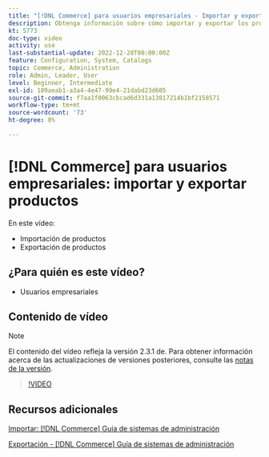 ```yaml
---
title: "[!DNL Commerce] para usuarios empresariales - Importar y exportar productos"
description: Obtenga información sobre cómo importar y exportar los productos del catálogo.
kt: 5773
doc-type: video
activity: use
last-substantial-update: 2022-12-28T00:00:00Z
feature: Configuration, System, Catalogs
topic: Commerce, Administration
role: Admin, Leader, User
level: Beginner, Intermediate
exl-id: 109aeab1-a3a4-4e47-99e4-21dabd23d605
source-git-commit: f7aa1f0063cbcad6d331a13817214b1bf2158571
workflow-type: tm+mt
source-wordcount: '73'
ht-degree: 0%

---
```


# [!DNL Commerce] para usuarios empresariales: importar y exportar productos

En este vídeo:

- Importación de productos
- Exportación de productos

## ¿Para quién es este vídeo?

- Usuarios empresariales

## Contenido de vídeo

>[!NOTE]
>
>El contenido del vídeo refleja la versión 2.3.1 de. Para obtener información acerca de las actualizaciones de versiones posteriores, consulte las [notas de la versión](https://experienceleague.adobe.com/docs/commerce-operations/release/notes/overview.html?lang=es).

>[!VIDEO](https://video.tv.adobe.com/v/35958?quality=12&learn=on)

## Recursos adicionales

[Importar: [!DNL Commerce] Guía de sistemas de administración](https://experienceleague.adobe.com/docs/commerce-admin/systems/data-transfer/data-import.html?lang=es)

[Exportación - [!DNL Commerce] Guía de sistemas de administración](https://experienceleague.adobe.com/docs/commerce-admin/systems/data-transfer/data-export.html?lang=es)
